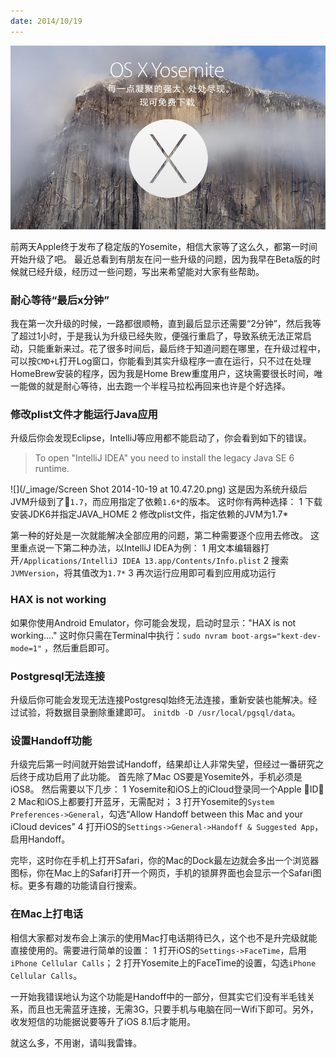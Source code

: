 ```yaml
---
date: 2014/10/19
---
```


<img src='/_image/Screen Shot 2014-10-19 at 13.35.15.png' />	

前两天Apple终于发布了稳定版的Yosemite，相信大家等了这么久，都第一时间开始升级了吧。
最近总看到有朋友在问一些升级的问题，因为我早在Beta版的时候就已经升级，经历过一些问题，写出来希望能对大家有些帮助。

### 耐心等待“最后x分钟”
我在第一次升级的时候，一路都很顺畅，直到最后显示还需要“2分钟”，然后我等了超过1小时，于是我认为升级已经失败，便强行重启了，导致系统无法正常启动，只能重新来过。花了很多时间后，最后终于知道问题在哪里，在升级过程中，可以按`CMD+L`打开Log窗口，你能看到其实升级程序一直在运行，只不过在处理HomeBrew安装的程序，因为我是Home Brew重度用户，这块需要很长时间，唯一能做的就是耐心等待，出去跑一个半程马拉松再回来也许是个好选择。

### 修改plist文件才能运行Java应用
升级后你会发现Eclipse，IntelliJ等应用都不能启动了，你会看到如下的错误。
>To open "IntelliJ IDEA" you need to install the legacy Java SE 6 runtime.

![](/_image/Screen Shot 2014-10-19 at 10.47.20.png)
这是因为系统升级后JVM升级到了`1.7`，而应用指定了依赖`1.6*`的版本。
这时你有两种选择：
1 下载安装JDK6并指定JAVA_HOME
2 修改plist文件，指定依赖的JVM为1.7*

第一种的好处是一次就能解决全部应用的问题，第二种需要逐个应用去修改。
这里重点说一下第二种办法，以IntelliJ IDEA为例：
1 用文本编辑器打开`/Applications/IntelliJ IDEA 13.app/Contents/Info.plist`
2 搜索`JVMVersion`，将其值改为`1.7*`
3 再次运行应用即可看到应用成功运行

### HAX is not working
如果你使用Android Emulator，你可能会发现，启动时显示："HAX is not working...."
这时你只需在Terminal中执行：`sudo nvram boot-args="kext-dev-mode=1"` ，然后重启即可。

### Postgresql无法连接
升级后你可能会发现无法连接Postgresql始终无法连接，重新安装也能解决。经过试验，将数据目录删除重建即可。
`initdb -D /usr/local/pgsql/data`。

### 设置Handoff功能
升级完后第一时间就开始尝试Handoff，结果却让人非常失望，但经过一番研究之后终于成功启用了此功能。
首先除了Mac OS要是Yosemite外，手机必须是iOS8。
然后需要以下几步：
1 Yosemite和iOS上的iCloud登录同一个Apple ID；
2 Mac和iOS上都要打开蓝牙，无需配对；
3 打开Yosemite的`System Preferences->General`，勾选“Allow Handoff between this Mac and your iCloud devices”
4 打开iOS的`Settings->General->Handoff & Suggested App`，启用Handoff。

完毕，这时你在手机上打开Safari，你的Mac的Dock最左边就会多出一个浏览器图标，你在Mac上的Safari打开一个网页，手机的锁屏界面也会显示一个Safari图标。更多有趣的功能请自行搜索。

### 在Mac上打电话
相信大家都对发布会上演示的使用Mac打电话期待已久，这个也不是升完级就能直接使用的。需要进行简单的设置：
1 打开iOS的`Settings->FaceTime`，启用`iPhone Cellular Calls`；
2 打开Yosemite上的FaceTime的设置，勾选`iPhone Cellular Calls`。

一开始我错误地认为这个功能是Handoff中的一部分，但其实它们没有半毛钱关系，而且也无需蓝牙连接，无需3G，只要手机与电脑在同一Wifi下即可。另外，收发短信的功能据说要等升了iOS 8.1后才能用。

就这么多，不用谢，请叫我雷锋。
